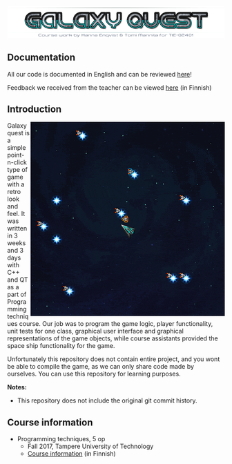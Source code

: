 <p align="center">
  <img title="Project title" src="readme/galaxyq-TITLE.png">
</p>

## Documentation

All our code is documented in English and can be reviewed [here](https://people.uta.fi/~he96338/GalaxyQuestDocs/)!

Feedback we received from the teacher can be viewed [here](readme/feedback.txt) (in Finnish)

## Introduction

 <img align="right" title="Ships and stars" src="readme/galaxyq-shipnames.gif">

Galaxy quest is a simple point-n-click type of game with a retro look and feel. It was written in 3 weeks and 3 days with C++ and QT as a part of Programming techniques course. Our job was to program the game logic, player functionality, unit tests for one class, graphical user interface and graphical representations of the game objects, while course assistants provided the space ship functionality for the game.

Unfortunately this repository does not contain entire project, and you wont be able to compile the game, as we can only share code made by ourselves. You can use this repository for learning purposes. 

**Notes:**
- This repository does not include the original git commit history.

## Course information

- Programming techniques, 5 op
  - Fall 2017, Tampere University of Technology
  - [Course information](http://www.tut.fi/opinto-opas/wwwoppaat/opas2017-2018/perus/aineryhmat/Ohjelmistotekniikka/TIE-02401.html) (in Finnish)


